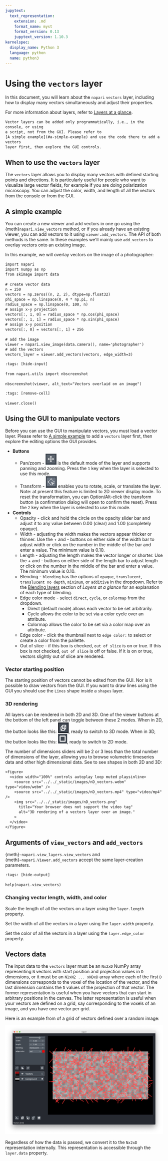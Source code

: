 ```yaml
---
jupytext:
  text_representation:
    extension: .md
    format_name: myst
    format_version: 0.13
    jupytext_version: 1.10.3
kernelspec:
  display_name: Python 3
  language: python
  name: python3
---
```


# Using the `vectors` layer

In this document, you will learn about the `napari` `vectors` layer, including
how to display many vectors simultaneously and adjust their properties.

For more information about layers, refer to [Layers at a glance](../../guides/layers).

```{note}
Vector layers can be added only programmatically, i.e., in the console, or using
a script, not from the GUI. Please refer to
[A simple example](#a-simple-example) and use the code there to add a vectors
layer first, then explore the GUI controls.
```

## When to use the `vectors` layer

The `vectors` layer allows you to display many vectors with defined starting
points and directions. It is particularly useful for people who want to
visualize large vector fields, for example if you are doing polarization
microscopy. You can adjust the color, width, and length of all the vectors from
the console or from the GUI.

## A simple example

You can create a new viewer and add vectors in one go using the
{meth}`napari.view_vectors` method, or if you already have an existing viewer,
you can add vectors to it using `viewer.add_vectors`. The API of both methods is
the same. In these examples we'll mainly use `add_vectors` to overlay vectors
onto an existing image.

In this example, we will overlay vectors on the image of a photographer:

```{code-cell} python
import napari
import numpy as np
from skimage import data

# create vector data
n = 250
vectors = np.zeros((n, 2, 2), dtype=np.float32)
phi_space = np.linspace(0, 4 * np.pi, n)
radius_space = np.linspace(0, 100, n)
# assign x-y projection
vectors[:, 1, 0] = radius_space * np.cos(phi_space)
vectors[:, 1, 1] = radius_space * np.sin(phi_space)
# assign x-y position
vectors[:, 0] = vectors[:, 1] + 256

# add the image
viewer = napari.view_image(data.camera(), name='photographer')
# add the vectors
vectors_layer = viewer.add_vectors(vectors, edge_width=3)
```

```{code-cell} python
:tags: [hide-input]

from napari.utils import nbscreenshot

nbscreenshot(viewer, alt_text="Vectors overlaid on an image")
```

```{code-cell} python
:tags: [remove-cell]

viewer.close()
```

## Using the GUI to manipulate vectors

Before you can use the GUI to manipulate vectors, you must load a vector layer.
Please refer to [A simple example](#a-simple-example) to add a `vectors` layer
first, then explore the editing options the GUI provides.

* **Buttons**
  * Pan/zoom - ![image: Pan/zoom tool](../../_static/images/pan-zoom-tool.png) is the default
    mode of the layer and supports panning and zooming. Press the `1` key when the
    layer is selected to use this mode.
  * Transform - ![image: Transform](../../_static/images/transform-tool.png) enables you to
    rotate, scale, or translate the layer. Note: at present this feature is limited to 2D viewer display mode. To reset the transformation, you can
    Option/Alt-click the transform button (a confirmation dialog will open to
    confirm the reset). Press the `2` key when the layer is selected to use this mode.
* **Controls**
  * Opacity - click and hold the circle on the opacity slider bar and adjust it to
    any value between 0.00 (clear) and 1.00 (completely opaque).
  * Width - adjusting the width makes the vectors appear thicker or thinner. Use
    the + and - buttons on either side of the width bar to adjust width or click
    on the number in the middle of the bar and enter a value. The minimum value is
    0.10.
  * Length - adjusting the length makes the vector longer or shorter. Use the +
    and - buttons on either side of the length bar to adjust length or click on
    the number in the middle of the bar and enter a value. The minimum value is
    0.10.
  * Blending - `blending` has the options of `opaque`, `translucent`,
    `translucent no depth`, `minimum`, or `additive` in the dropdown. Refer to the
    [Blending layers](blending-layers) section of _Layers at a glance_ for an
    explanation of each type of blending.
  * Edge color mode - select `direct`, `cycle`, or `colormap` from the dropdown.
    * Direct (default mode) allows each vector to be set arbitrarily.
    * Cycle allows the color to be set via a color cycle over an attribute.
    * Colormap allows the color to be set via a color map over an attribute.
  * Edge color - click the thumbnail next to `edge color:` to select or create a
    color from the pallette.
  * Out of slice - if this box is checked, `out of slice` is on or true. If this
    box is not checked, `out of slice` is off or false. If it is on or true,
    vectors slightly out of slice are rendered.

### Vector starting position  

The starting position of vectors cannot be edited from the GUI. Nor is it
possible to draw vectors from the GUI. If you want to draw lines using the GUI
you should use the `Lines` shape inside a `shapes` layer.

### 3D rendering

All layers can be rendered in both 2D and 3D. One of the viewer buttons at the
bottom of the left panel can toggle between these 2 modes.
When in 2D, the button looks like this: ![image: 2D/3D button](../../_static/images/3D-button.png), ready to switch to 3D mode.
When in 3D, the button looks like this: ![image: 2D/3D button](../../_static/images/2D-button.png), ready to switch to 2D mode.

The number of dimensions sliders will be 2 or 3 less than the total number of
dimensions of the layer, allowing you to browse volumetric timeseries data and
other high dimensional data. See [](../../gallery/nD_vectors) to see shapes in
both 2D and 3D:

```{raw} html
<figure>
  <video width="100%" controls autoplay loop muted playsinline>
    <source src="../../_static/images/nD_vectors.webm" type="video/webm" />
    <source src="../../_static/images/nD_vectors.mp4" type="video/mp4" />
    <img src="../../_static/images/nD_vectors.png"
      title="Your browser does not support the video tag"
      alt="3D rendering of a vectors layer over an image."
    >
  </video>
</figure>
```

## Arguments of `view_vectors` and `add_vectors`

{meth}`~napari.view_layers.view_vectors` and {meth}`~napari.Viewer.add_vectors`
accept the same layer-creation parameters.

```{code-cell} python
:tags: [hide-output]

help(napari.view_vectors)
```

### Changing vector length, width, and color

Scale the length of all the vectors on a layer using the `layer.length` property.

Set the width of all the vectors in a layer using the `layer.width` property.

Set the color of all the vectors in a layer using the `layer.edge_color` property.

## Vectors data

The input data to the `vectors` layer must be an `Nx2xD` NumPy array
representing `N` vectors with start position and projection values in `D`
dimensions, or it must be an `N1xN2 ... xNDxD` array where each of the first
`D` dimensions corresponds to the voxel of the location of the vector, and the
last dimension contains the `D` values of the projection of that vector. The
former representation is useful when you have vectors that can start in
arbitrary positions in the canvas. The latter representation is useful when your
vectors are defined on a grid, say corresponding to the voxels of an image, and
you have one vector per grid.

Here is an example from [](../../gallery/add_vectors_image) of a grid of vectors
defined over a random image:

![image: add vectors overlaid on an image](../../_static/images/add_vectors_image.png)

Regardless of how the data is passed, we convert it to the `Nx2xD`
representation internally. This representation is accessible through the
`layer.data` property.

